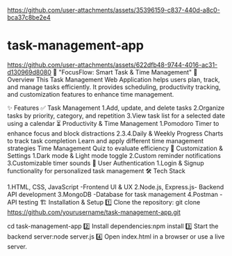 

https://github.com/user-attachments/assets/35396159-c837-440d-a8c0-bca37c8be2e4

# task-management-app

https://github.com/user-attachments/assets/622dfb48-9744-4016-ac31-d130969d8080
📝 "FocusFlow: Smart Task & Time Management" 
🚀 Overview
This Task Management Web Application helps users plan, track, and manage tasks efficiently. It provides scheduling, productivity tracking, and customization features to enhance time management.

✨ Features
✅ Task Management
1.Add, update, and delete tasks
2.Organize tasks by priority, category, and repetition
3.View task list for a selected date using a calendar
⏳ Productivity & Time Management
1.Pomodoro Timer to enhance focus and block distractions
2.3.4.Daily & Weekly Progress Charts to track task completion
Learn and apply different time management strategies
Time Management Quiz to evaluate efficiency
🔧 Customization & Settings
1.Dark mode & Light mode toggle
2.Custom reminder notifications
3.Customizable timer sounds
🔐 User Authentication
1.Login & Signup functionality for personalized task management
🛠️ Tech Stack

1.HTML, CSS, JavaScript	-Frontend UI & UX
2.Node.js, Express.js-	Backend API development
3.MongoDB	-Database for task management
4.Postman	-API testing
🏗️ Installation & Setup
1️⃣ Clone the repository:
git clone https://github.com/yourusername/task-management-app.git

cd task-management-app
2️⃣ Install dependencies:npm install
3️⃣ Start the backend server:node server.js
4️⃣ Open index.html in a browser or use a live server.
